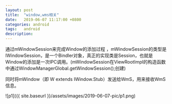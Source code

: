```yaml
---
layout: post
title:  "window,wms相关"
date:   2019-06-07 11:17:00 +0800
categories: android
tags:   android
description:
---
```


通过mWindowSession来完成Window的添加过程 ，mWindowSession的类型是IWindowSession，是一个Bindler对象，真正的实现类是Session，也就是Window的添加是一次IPC调用。(mWindowSession在ViewRootImpl的构造函数中通过WindowManagerGlobal.getWindowSession();创建)

同时将mWindow（即 W extends IWindow.Stub）发送给WmS，用来接收WmS信息。

![p1]({{ site.baseurl }}/assets/images/2019-06-07-pic/p1.png)
